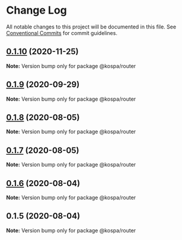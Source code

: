 # Change Log

All notable changes to this project will be documented in this file.
See [Conventional Commits](https://conventionalcommits.org) for commit guidelines.

## [0.1.10](https://github.com/spatools/kospa/compare/@kospa/router@0.1.9...@kospa/router@0.1.10) (2020-11-25)

**Note:** Version bump only for package @kospa/router





## [0.1.9](https://github.com/spatools/kospa/compare/@kospa/router@0.1.8...@kospa/router@0.1.9) (2020-09-29)

**Note:** Version bump only for package @kospa/router





## [0.1.8](https://github.com/spatools/kospa/compare/@kospa/router@0.1.7...@kospa/router@0.1.8) (2020-08-05)

**Note:** Version bump only for package @kospa/router





## [0.1.7](https://github.com/spatools/kospa/compare/@kospa/router@0.1.6...@kospa/router@0.1.7) (2020-08-05)

**Note:** Version bump only for package @kospa/router





## [0.1.6](https://github.com/spatools/kospa/compare/@kospa/router@0.1.5...@kospa/router@0.1.6) (2020-08-04)

**Note:** Version bump only for package @kospa/router





## 0.1.5 (2020-08-04)

**Note:** Version bump only for package @kospa/router

